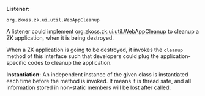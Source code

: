 **Listener:**

`org.zkoss.zk.ui.util.WebAppCleanup`

A listener could implement
[org.zkoss.zk.ui.util.WebAppCleanup](https://www.zkoss.org/javadoc/latest/zk/org/zkoss/zk/ui/util/WebAppCleanup.html)
to cleanup a ZK application, when it is being destroyed.

When a ZK application is going to be destroyed, it invokes the `cleanup`
method of this interface such that developers could plug the
application-specific codes to cleanup the application.

**Instantiation:** An independent instance of the given class is
instantiated each time before the method is invoked. It means it is
thread safe, and all information stored in non-static members will be
lost after called.
